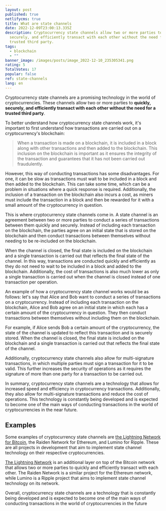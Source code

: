 ```yaml
---
layout: post
published: true
netlifycms: true
title: What are state channels
date: 2022-12-09T23:00:13.335Z
description: Cryptocurrency state channels allow two or more parties to quickly,
  securely, and efficiently transact with each other without the need for a
  trusted third party.
tags:
  - blockchain
  - ""
banner_image: /images/posts/image_2022-12-10_235305341.png
rating: 5
TotalVotes: 17
popular: false
ref: state-channels
lang: en
---
```

Cryptocurrency state channels are a promising technology in the world of cryptocurrencies. These channels allow two or more parties to **quickly, securely, and efficiently transact with each other without the need for a trusted third party**.

To better understand how cryptocurrency state channels work, it's important to first understand how transactions are carried out on a cryptocurrency's blockchain:

> When a transaction is made on a blockchain, it is included in a block along with other transactions and then added to the blockchain. This inclusion on the blockchain is important as it ensures the integrity of the transaction and guarantees that it has not been carried out fraudulently.

However, this way of conducting transactions has some disadvantages. For one, it can be slow as transactions must wait to be included in a block and then added to the blockchain. This can take some time, which can be a problem in situations where a quick response is required. Additionally, the inclusion of a transaction on the blockchain also incurs a cost, as miners must include the transaction in a block and then be rewarded for it with a small amount of the cryptocurrency in question.

This is where cryptocurrency state channels come in. A state channel is an agreement between two or more parties to conduct a series of transactions between them quickly and securely. Instead of including each transaction on the blockchain, the parties agree on an initial state that is stored on the blockchain and then conduct transactions between themselves without needing to be re-included on the blockchain.

When the channel is closed, the final state is included on the blockchain and a single transaction is carried out that reflects the final state of the channel. In this way, transactions are conducted quickly and efficiently as they do not need to wait to be included in a block and added to the blockchain. Additionally, the cost of transactions is also much lower as only a single transaction is carried out when the channel is closed instead of one transaction per operation.

An example of how a cryptocurrency state channel works would be as follows: let's say that Alice and Bob want to conduct a series of transactions on a cryptocurrency. Instead of including each transaction on the blockchain, Alice and Bob agree on an initial state in which each has a certain amount of the cryptocurrency in question. They then conduct transactions between themselves without including them on the blockchain.

For example, if Alice sends Bob a certain amount of the cryptocurrency, the state of the channel is updated to reflect this transaction and is securely stored. When the channel is closed, the final state is included on the blockchain and a single transaction is carried out that reflects the final state of the channel.

Additionally, cryptocurrency state channels also allow for multi-signature transactions, in which multiple parties must sign a transaction for it to be valid. This further increases the security of operations as it requires the signature of more than one party for a transaction to be carried out.

In summary, cryptocurrency state channels are a technology that allows for increased speed and efficiency in cryptocurrency transactions. Additionally, they also allow for multi-signature transactions and reduce the cost of operations. This technology is constantly being developed and is expected to become one of the main ways of conducting transactions in the world of cryptocurrencies in the near future.

## E﻿xamples

Some examples of cryptocurrency state channels are [the Lightning Network for Bitcoin](https://criptomo.com/what-is-the-lightning-network/), the Raiden Network for Ethereum, and Lumino for Ripple. These are all projects in development that aim to implement state channel technology on their respective cryptocurrencies.

[The Lightning Network](https://criptomo.com/what-is-the-lightning-network/) is an additional layer on top of the Bitcoin network that allows two or more parties to quickly and efficiently transact with each other. The Raiden Network is a similar project for the Ethereum network, while Lumino is a Ripple project that aims to implement state channel technology on its network.

Overall, cryptocurrency state channels are a technology that is constantly being developed and is expected to become one of the main ways of conducting transactions in the world of cryptocurrencies in the future